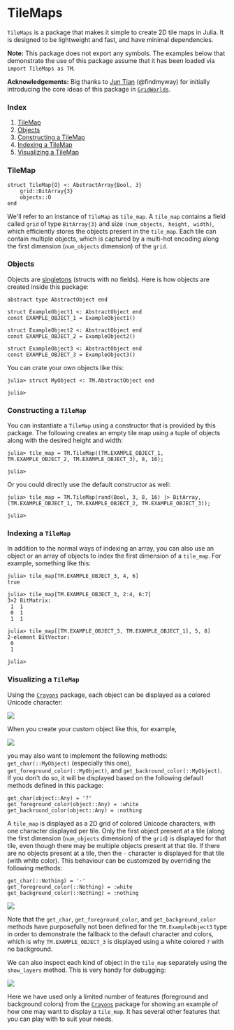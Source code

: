 # TileMaps

`TileMaps` is a package that makes it simple to create 2D tile maps in Julia. It is designed to be lightweight and fast, and have minimal dependencies.

**Note:** This package does not export any symbols. The examples below that demonstrate the use of this package assume that it has been loaded via `import TileMaps as TM`.

**Acknowledgements:** Big thanks to [Jun Tian](https://github.com/findmyway) (@findmyway) for initially introducing the core ideas of this package in [`GridWorlds`](https://github.com/JuliaReinforcementLearning/GridWorlds.jl).

### Index

1. [TileMap](#tilemap)
1. [Objects](#objects)
1. [Constructing a TileMap](#constructing-a-tilemap)
1. [Indexing a TileMap](#indexing-a-tilemap)
1. [Visualizing a TileMap](#visualizing-a-tilemap)

### TileMap

```
struct TileMap{O} <: AbstractArray{Bool, 3}
    grid::BitArray{3}
    objects::O
end
```

We'll refer to an instance of `TileMap` as `tile_map`. A `tile_map` contains a field called `grid` of type `BitArray{3}` and size `(num_objects, height, width)`, which efficiently stores the objects present in the `tile_map`. Each tile can contain multiple objects, which is captured by a multi-hot encoding along the first dimension (`num_objects` dimension) of the `grid`.

### Objects

Objects are [singletons](https://docs.julialang.org/en/v1/manual/types/#man-singleton-types) (structs with no fields). Here is how objects are created inside this package:

```
abstract type AbstractObject end

struct ExampleObject1 <: AbstractObject end
const EXAMPLE_OBJECT_1 = ExampleObject1()

struct ExampleObject2 <: AbstractObject end
const EXAMPLE_OBJECT_2 = ExampleObject2()

struct ExampleObject3 <: AbstractObject end
const EXAMPLE_OBJECT_3 = ExampleObject3()
```

You can crate your own objects like this:

```
julia> struct MyObject <: TM.AbstractObject end

julia>
```

### Constructing a `TileMap`

You can instantiate a `TileMap` using a constructor that is provided by this package. The following creates an empty tile map using a tuple of objects along with the desired height and width:

```
julia> tile_map = TM.TileMap((TM.EXAMPLE_OBJECT_1, TM.EXAMPLE_OBJECT_2, TM.EXAMPLE_OBJECT_3), 8, 16);

julia>
```

Or you could directly use the default constructor as well:

```
julia> tile_map = TM.TileMap(rand(Bool, 3, 8, 16) |> BitArray, (TM.EXAMPLE_OBJECT_1, TM.EXAMPLE_OBJECT_2, TM.EXAMPLE_OBJECT_3));

julia>
```

### Indexing a `TileMap`

In addition to the normal ways of indexing an array, you can also use an object or an array of objects to index the first dimension of a `tile_map`. For example, something like this:

```
julia> tile_map[TM.EXAMPLE_OBJECT_3, 4, 6]
true

julia> tile_map[TM.EXAMPLE_OBJECT_3, 2:4, 6:7]
3×2 BitMatrix:
 1  1
 0  1
 1  1

julia> tile_map[[TM.EXAMPLE_OBJECT_3, TM.EXAMPLE_OBJECT_1], 5, 8]
2-element BitVector:
 0
 1

julia>
```

### Visualizing a `TileMap`

Using the [`Crayons`](https://github.com/KristofferC/Crayons.jl) package, each object can be displayed as a colored Unicode character:

<img src="https://github.com/Sid-Bhatia-0/TileMaps.jl/blob/master/assets/example_object_1.png">

When you create your custom object like this, for example,

<img src="https://github.com/Sid-Bhatia-0/TileMaps.jl/blob/master/assets/my_object.png">

you may also want to implement the following methods: `get_char(::MyObject)` (especially this one), `get_foreground_color(::MyObject)`, and `get_backround_color(::MyObject)`. If you don't do so, it will be displayed based on the following default methods defined in this package:

```
get_char(object::Any) = '?'
get_foreground_color(object::Any) = :white
get_backround_color(object::Any) = :nothing
```

A `tile_map` is displayed as a 2D grid of colored Unicode characters, with one character displayed per tile. Only the first object present at a tile (along the first dimension (`num_objects` dimension) of the `grid`) is displayed for that tile, even though there may be multiple objects present at that tile. If there are no objects present at a tile, then the `⋅` character is displayed for that tile (with white color). This behaviour can be customized by overriding the following methods:

```
get_char(::Nothing) = '⋅'
get_foreground_color(::Nothing) = :white
get_background_color(::Nothing) = :nothing
```

<img src="https://github.com/Sid-Bhatia-0/TileMaps.jl/blob/master/assets/tile_map.png">

Note that the `get_char`, `get_foreground_color`, and `get_background_color` methods have purposefully not been defined for the `TM.ExampleObject3` type in order to demonstrate the fallback to the default character and colors, which is why `TM.EXAMPLE_OBJECT_3` is displayed using a white colored `?` with no background.

We can also inspect each kind of object in the `tile_map` separately using the `show_layers` method. This is very handy for debugging:

<img src="https://github.com/Sid-Bhatia-0/TileMaps.jl/blob/master/assets/show_layers.png">

Here we have used only a limited number of features (foreground and background colors) from the [`Crayons`](https://github.com/KristofferC/Crayons.jl) package for showing an example of how one may want to display a `tile_map`. It has several other features that you can play with to suit your needs.
